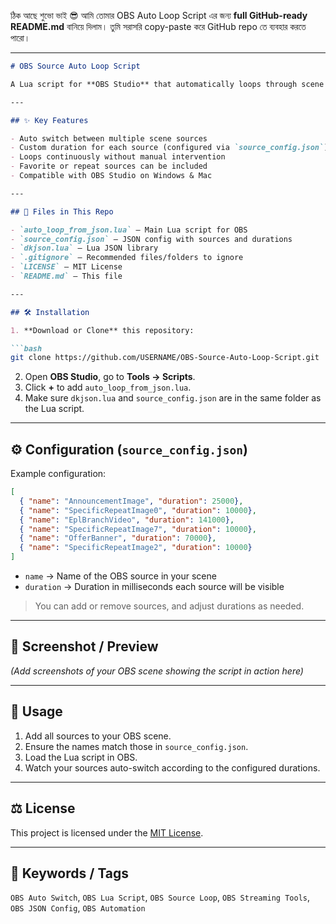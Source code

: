 ঠিক আছে শুভো ভাই 😎
আমি তোমার OBS Auto Loop Script এর জন্য **full GitHub-ready README.md** বানিয়ে দিলাম। তুমি সরাসরি copy-paste করে GitHub repo তে ব্যবহার করতে পারো।

---

````markdown
# OBS Source Auto Loop Script

A Lua script for **OBS Studio** that automatically loops through scene sources using a JSON configuration. Perfect for streamers to rotate images, videos, banners, and announcements without manual switching.

---

## ✨ Key Features

- Auto switch between multiple scene sources
- Custom duration for each source (configured via `source_config.json`)
- Loops continuously without manual intervention
- Favorite or repeat sources can be included
- Compatible with OBS Studio on Windows & Mac

---

## 📂 Files in This Repo

- `auto_loop_from_json.lua` – Main Lua script for OBS
- `source_config.json` – JSON config with sources and durations
- `dkjson.lua` – Lua JSON library
- `.gitignore` – Recommended files/folders to ignore
- `LICENSE` – MIT License
- `README.md` – This file

---

## 🛠 Installation

1. **Download or Clone** this repository:

```bash
git clone https://github.com/USERNAME/OBS-Source-Auto-Loop-Script.git
````

2. Open **OBS Studio**, go to **Tools → Scripts**.
3. Click **+** to add `auto_loop_from_json.lua`.
4. Make sure `dkjson.lua` and `source_config.json` are in the same folder as the Lua script.

---

## ⚙️ Configuration (`source_config.json`)

Example configuration:

```json
[
  { "name": "AnnouncementImage", "duration": 25000},
  { "name": "SpecificRepeatImage0", "duration": 10000},
  { "name": "EplBranchVideo", "duration": 141000},
  { "name": "SpecificRepeatImage7", "duration": 10000},
  { "name": "OfferBanner", "duration": 70000},
  { "name": "SpecificRepeatImage2", "duration": 10000}
]
```

* `name` → Name of the OBS source in your scene
* `duration` → Duration in milliseconds each source will be visible

> You can add or remove sources, and adjust durations as needed.

---

## 📸 Screenshot / Preview

*(Add screenshots of your OBS scene showing the script in action here)*

---

## 📝 Usage

1. Add all sources to your OBS scene.
2. Ensure the names match those in `source_config.json`.
3. Load the Lua script in OBS.
4. Watch your sources auto-switch according to the configured durations.

---

## ⚖️ License

This project is licensed under the [MIT License](LICENSE).

---

## 🔑 Keywords / Tags

`OBS Auto Switch`, `OBS Lua Script`, `OBS Source Loop`, `OBS Streaming Tools`, `OBS JSON Config`, `OBS Automation`

